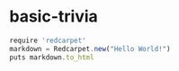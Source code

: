 # basic-trivia
```javascript
require 'redcarpet'
markdown = Redcarpet.new("Hello World!")
puts markdown.to_html
```
